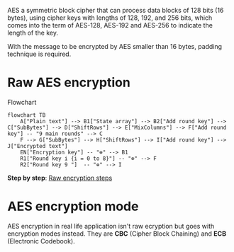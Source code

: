 AES a symmetric block cipher that can process data blocks of 128 bits (16 bytes), using cipher keys with lengths of 128, 192, and 256 bits, which comes into the term of AES-128, AES-192 and AES-256 to indicate the length of the key.

With the message to be encrypted by AES smaller than 16 bytes, padding technique is required.

# Raw AES encryption
Flowchart

```mermaid
flowchart TB
    A["Plain text"] --> B1["State array"] --> B2["Add round key"] --> C["SubBytes"] --> D["ShiftRows"] --> E["MixColumns"] --> F["Add round key"] -- "9 main rounds" --> C
    F --> G["SubBytes"] --> H["ShiftRows"] --> I["Add round key"] --> J["Encrypted text"]
	EN["Encryption key"] -- "⊕" --> B1
    R1["Round key i {i = 0 to 8}"] -- "⊕" --> F
    R2["Round key 9 "]  -- "⊕" --> I
```
**Step by step**: [Raw encryption steps](Raw%20encryption%20steps.md)
# AES encryption mode
AES encryption in real life application isn't raw ecryption but goes with encryption modes instead. They are **CBC** (Cipher Block Chaining) and **ECB** (Electronic Codebook).